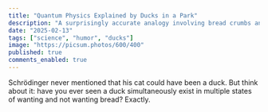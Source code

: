 ```yaml
---
title: "Quantum Physics Explained by Ducks in a Park"
description: "A surprisingly accurate analogy involving bread crumbs and parallel universes."
date: "2025-02-13"
tags: ["science", "humor", "ducks"]
image: "https://picsum.photos/600/400"
published: true
comments_enabled: true
---
```


Schrödinger never mentioned that his cat could have been a duck. But think about it: have you ever seen a duck simultaneously exist in multiple states of wanting and not wanting bread? Exactly.
